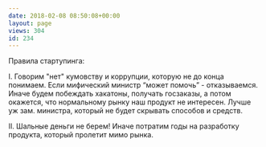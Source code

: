 ```yaml
---
date: 2018-02-08 08:50:08+00:00
layout: page
views: 304
id: 234
---
```


Правила стартупинга:

I. Говорим "нет" кумовству и коррупции, которую не до конца понимаем. Если мифический министр “может помочь” - отказываемся. Иначе будем побеждать хакатоны, получать госзаказы, а потом окажется, что нормальному рынку наш продукт не интересен. Лучше уж зам. министра, который не будет скрывать способов и средств.

II. Шальные деньги не берем! Иначе потратим годы на разработку продукта, который пролетит мимо рынка.


